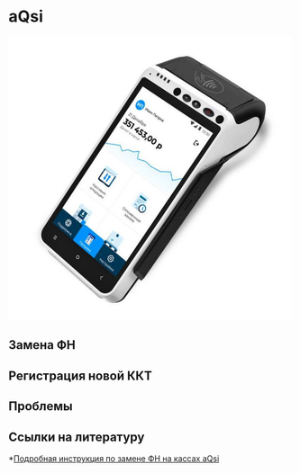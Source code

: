 # aQsi
![aQsi5Ф](https://github.com/Barsuchek/Maintenance-Center-Engineer/blob/main/Photo/KKT/aQsi.jpg)

## Замена ФН


## Регистрация новой ККТ


## Проблемы


## Ссылки на литературу
*[Подробная инструкция по замене ФН на кассах aQsi](https://aqsi.ru/support/zakryit-fiskalnyiy-nakopitel/)